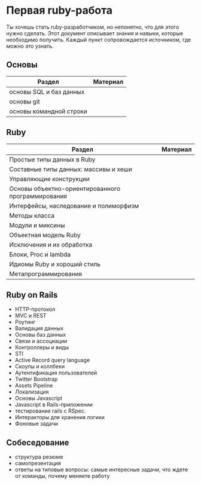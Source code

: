 # Первая ruby-работа

Ты хочешь стать ruby-разработчиком, но непонятно, что для этого нужно сделать. Этот документ описывает знания и навыки, которые необходимо получить. Каждый пункт сопровождается источником, где можно это узнать.

## Основы

| Раздел                  | Материал                                       |
| ----------------------- | ---------------------------------------------- |
| основы SQL и баз данных |                                                |
| основы git              |                                                |
| основы командной строки |                                                |

## Ruby

| Раздел                                 | Материал                              |
| -------------------------------------- | ------------------------------------- |
| Простые типы данных в Ruby             |                                       |
| Составные типы данных: массивы и хеши  |                                       |
| Управляющие конструкции                |                                       |
| Основы объектно-ориентированного программирования |                            |
| Интерфейсы, наследование и полиморфизм |                                       |
| Методы класса                          |                                       |
| Модули и миксины                       |                                       |
| Объектная модель Ruby                  |                                       |
| Исключения и их обработка              |                                       |
| Блоки, Proc и lambda                   |                                       |
| Идиомы Ruby и хороший стиль            |                                       |
| Метапрограммирования                   |                                       |

## Ruby on Rails

- HTTP-протокол
- MVC и REST
- Роутинг
- Валидация данных
- Основы баз данных
- Связи и ассоциации
- Контроллеры и виды
- STI
- Active Record query language
- Скоупы и коллбеки
- Аутентификация пользователей
- Twitter Bootstrap
- Assets Pipeline
- Локализация
- Основы Javascript
- Javascript в Rails-приложении
- тестирование rails с RSpec.
- Интеракторы для хранения логики
- Фоновые задачи

## Собеседование

- структура резюме
- самопрезентация
- ответы на типовые вопросы: самые интересные задачи, что ждете от команды, почему меняете работу
